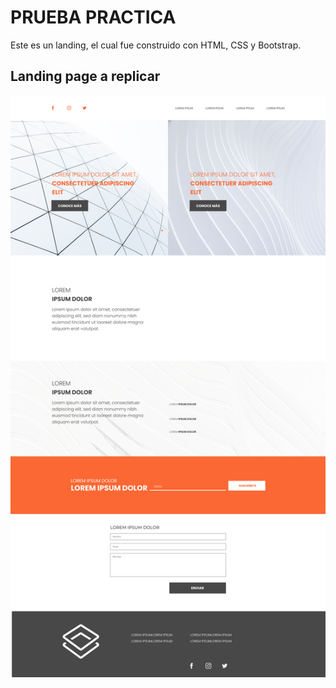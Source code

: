 # PRUEBA PRACTICA
Este es un landing, el cual fue construido con HTML, CSS y Bootstrap.

## Landing page a replicar
![Watch the video](Prueba.png)
